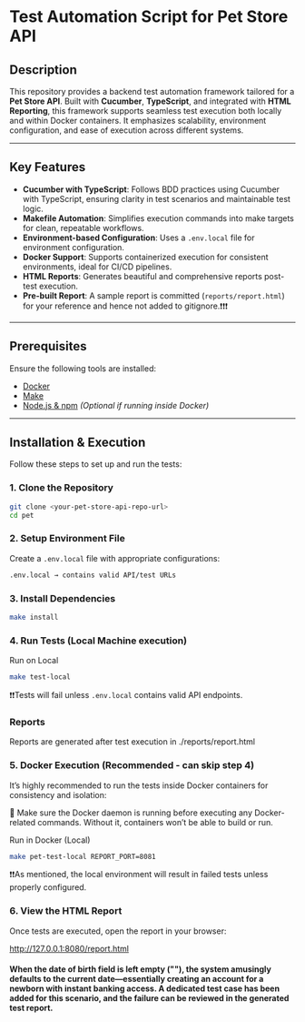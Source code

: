 # Test Automation Script for Pet Store API
##  Description

This repository provides a backend test automation framework tailored for a **Pet Store API**. Built with **Cucumber**, **TypeScript**, and integrated with **HTML Reporting**, this framework supports seamless test execution both locally and within Docker containers. It emphasizes scalability, environment configuration, and ease of execution across different systems.

---

##  Key Features

- **Cucumber with TypeScript**: Follows BDD practices using Cucumber with TypeScript, ensuring clarity in test scenarios and maintainable test logic.
- **Makefile Automation**: Simplifies execution commands into make targets for clean, repeatable workflows.
- **Environment-based Configuration**: Uses a `.env.local` file for environment configuration.
- **Docker Support**: Supports containerized execution for consistent environments, ideal for CI/CD pipelines.
- **HTML Reports**: Generates beautiful and comprehensive reports post-test execution.
- **Pre-built Report**: A sample report is committed (`reports/report.html`) for your reference and hence not added to gitignore.❗❗❗

---

##  Prerequisites

Ensure the following tools are installed:

- [Docker](https://www.docker.com/)
- [Make](https://www.gnu.org/software/make/)
- [Node.js & npm](https://nodejs.org/) *(Optional if running inside Docker)*

---
##  Installation & Execution

Follow these steps to set up and run the tests:

### 1.  Clone the Repository
```sh
git clone <your-pet-store-api-repo-url>
cd pet
```
### 2.  Setup Environment File
Create a `.env.local` file with appropriate configurations:
```sh
.env.local → contains valid API/test URLs
```

### 3.  Install Dependencies
```sh
make install
```

### 4.  Run Tests (Local Machine execution)

 Run on Local
```sh
make test-local
```
❗❗Tests will fail unless `.env.local` contains valid API endpoints.

### Reports

Reports are generated after test execution in ./reports/report.html

### 5. Docker Execution (Recommended - can skip step 4)
It’s highly recommended to run the tests inside Docker containers for consistency and isolation:

🔧 Make sure the Docker daemon is running before executing any Docker-related commands. Without it, containers won’t be able to build or run.

 Run in Docker (Local)
```sh
make pet-test-local REPORT_PORT=8081
```
❗❗As mentioned, the local environment will result in failed tests unless properly configured.

### 6.  View the HTML Report
Once tests are executed, open the report in your browser:

http://127.0.0.1:8080/report.html

####  When the date of birth field is left empty (""), the system amusingly defaults to the current date—essentially creating an account for a newborn with instant banking access. A dedicated test case has been added for this scenario, and the failure can be reviewed in the generated test report.